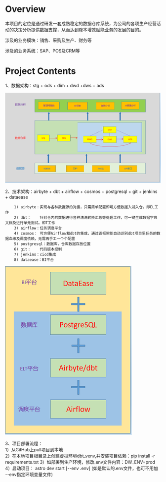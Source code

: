 Overview
========

本项目的定位是通过研发一套成熟稳定的数据仓库系统，为公司的各项生产经营活动的决策分析提供数据支撑，从而达到降本增效赋能业务的发展的目的。

涉及的业务模块：销售、采购及生产、财务等

涉及的业务系统：SAP、POS及CRM等

Project Contents
================

1、数据架构：stg + ods + dim + dwd +dws + ads

![img.png](res/img1.png)

2、技术架构：airbyte + dbt + airflow + cosmos + postgresql + git + jenkins + dataease

        1) airbyte：实现与各种数据源的对接，只需简单配置即可方便数据入湖入仓。即EL工作
		2) dbt：    针对仓内的数据进行各种清洗转换汇总等处理工作，可一键生成数据字典文档及进行单元测试。即T工作
		3) airflow：任务调度平台
		4) cosmos： 可方便Airflow和dbt的集成，通过该框架能自动识别dbt项目里任务的数据血缘及调度依赖，无需再手工一个个配置
		5) postgresql：数据库，仓库数据存放位置
		6) git：    代码版本控制
		7) jenkins：cicd集成
        8) dataease：BI平台

![img_1.png](res/img2.png)

3、项目部署流程：  
1）从GitHub上pull项目到本地  
2）在本地项目根目录上创建虚拟环境dbt_venv,并安装项目依赖：pip install -r requirements.txt
3）如部署到生产环境，修改.env文件内容：DW_ENV=prod  
4）启动项目： astro dev start [--env .env] (如是默认的.env文件，也可不用加 --env指定环境变量文件)
